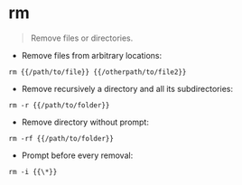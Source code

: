 # rm

> Remove files or directories.

- Remove files from arbitrary locations:

`rm {{/path/to/file}} {{/otherpath/to/file2}}`

- Remove recursively a directory and all its subdirectories:

`rm -r {{/path/to/folder}}`

- Remove directory without prompt:

`rm -rf {{/path/to/folder}}`

- Prompt before every removal:

`rm -i {{\*}}`
